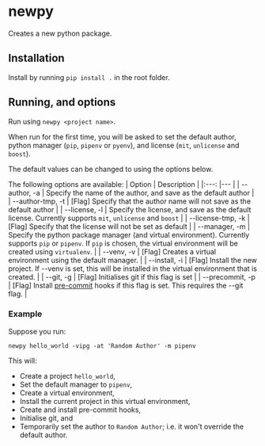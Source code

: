 # newpy
Creates a new python package.

## Installation

Install by running `pip install .` in the root folder.

## Running, and options

Run using `newpy <project name>`.

When run for the first time, you will be asked to set the default author, python manager (`pip`, `pipenv` or `pyenv`), and license (`mit`, `unlicense` and `boost`). 

The default values can be changed to using the options below. 

The following options are available:
| Option 	| Description 	|
|:---:	|---	|
| --author, -a 	| Specify the name of the author, and save as the default author 	|
| --author-tmp, -t 	| [Flag] Specify that the author name will not save as the default author 	|
| --license, -l 	| Specify the license, and save as the default license. Currently supports `mit`, `unlicense` and `boost` 	|
| --license-tmp, -k 	| [Flag] Specify that the license will not be set as default 	|
| --manager, -m 	| Specify the python package manager (and virtual environment). Currently supports `pip` or `pipenv`. If `pip` is chosen, the virtual environment will be created using `virtualenv`. 	|
| --venv, -v 	| [Flag] Creates a virtual environment using the default manager. 	|
| --install, -i 	| [Flag] Install the new project. If --venv is set, this will be installed in the virtual environment that is created. 	|
| --git, -g 	| [Flag] Initialises git if this flag is set 	|
| --precommit, -p 	| [Flag] Install [pre-commit](https://pre-commit.com/) hooks if this flag is set. This requires the --git flag. 	|

### Example 
Suppose you run:

`newpy hello_world -vipg -at 'Random Author' -m pipenv`

This will:

 - Create a project `hello_world`,
 - Set the default manager to `pipenv`,
 - Create a virtual environment,
 - Install the current project in this virtual environment,
 - Create and install pre-commit hooks,
 - Initialise git, and
 - Temporarily set the author to `Random Author`; i.e. it won't override the default author.

